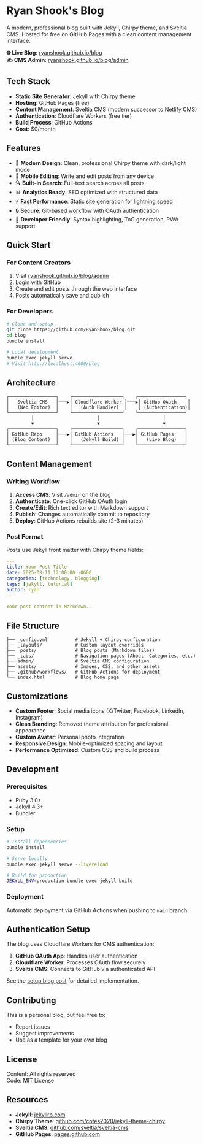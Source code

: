 # Ryan Shook's Blog

A modern, professional blog built with Jekyll, Chirpy theme, and Sveltia CMS. Hosted for free on GitHub Pages with a clean content management interface.

**🌐 Live Blog**: [ryanshook.github.io/blog](https://ryanshook.github.io/blog)  
**✍️ CMS Admin**: [ryanshook.github.io/blog/admin](https://ryanshook.github.io/blog/admin)

## Tech Stack

- **Static Site Generator**: Jekyll with Chirpy theme
- **Hosting**: GitHub Pages (free)
- **Content Management**: Sveltia CMS (modern successor to Netlify CMS)
- **Authentication**: Cloudflare Workers (free tier)
- **Build Process**: GitHub Actions
- **Cost**: $0/month

## Features

- 🎨 **Modern Design**: Clean, professional Chirpy theme with dark/light mode
- 📱 **Mobile Editing**: Write and edit posts from any device
- 🔍 **Built-in Search**: Full-text search across all posts
- 📊 **Analytics Ready**: SEO optimized with structured data
- ⚡ **Fast Performance**: Static site generation for lightning speed
- 🔒 **Secure**: Git-based workflow with OAuth authentication
- 🎯 **Developer Friendly**: Syntax highlighting, ToC generation, PWA support

## Quick Start

### For Content Creators
1. Visit [ryanshook.github.io/blog/admin](https://ryanshook.github.io/blog/admin)
2. Login with GitHub
3. Create and edit posts through the web interface
4. Posts automatically save and publish

### For Developers
```bash
# Clone and setup
git clone https://github.com/RyanShook/blog.git
cd blog
bundle install

# Local development
bundle exec jekyll serve
# Visit http://localhost:4000/blog
```

## Architecture

```
┌─────────────────┐    ┌──────────────────┐    ┌─────────────────┐
│   Sveltia CMS   │───▶│ Cloudflare Worker │───▶│ GitHub OAuth    │
│   (Web Editor)  │    │   (Auth Handler)  │    │ (Authentication)│
└─────────────────┘    └──────────────────┘    └─────────────────┘
         │                       │                       │
         ▼                       ▼                       ▼
┌─────────────────┐    ┌──────────────────┐    ┌─────────────────┐
│ GitHub Repo     │───▶│ GitHub Actions   │───▶│ GitHub Pages    │
│ (Blog Content)  │    │   (Jekyll Build) │    │   (Live Blog)   │
└─────────────────┘    └──────────────────┘    └─────────────────┘
```

## Content Management

### Writing Workflow
1. **Access CMS**: Visit `/admin` on the blog
2. **Authenticate**: One-click GitHub OAuth login
3. **Create/Edit**: Rich text editor with Markdown support
4. **Publish**: Changes automatically commit to repository
5. **Deploy**: GitHub Actions rebuilds site (2-3 minutes)

### Post Format
Posts use Jekyll front matter with Chirpy theme fields:

```yaml
---
title: Your Post Title
date: 2025-08-11 12:00:00 -0600
categories: [technology, blogging]
tags: [jekyll, tutorial]
author: ryan
---

Your post content in Markdown...
```

## File Structure

```
├── _config.yml          # Jekyll + Chirpy configuration
├── _layouts/            # Custom layout overrides
├── _posts/              # Blog posts (Markdown files)
├── _tabs/               # Navigation pages (About, Categories, etc.)
├── admin/               # Sveltia CMS configuration
├── assets/              # Images, CSS, and other assets
├── .github/workflows/   # GitHub Actions for deployment
└── index.html           # Blog home page
```

## Customizations

- **Custom Footer**: Social media icons (X/Twitter, Facebook, LinkedIn, Instagram)
- **Clean Branding**: Removed theme attribution for professional appearance
- **Custom Avatar**: Personal photo integration
- **Responsive Design**: Mobile-optimized spacing and layout
- **Performance Optimized**: Custom CSS and build process

## Development

### Prerequisites
- Ruby 3.0+
- Jekyll 4.3+
- Bundler

### Setup
```bash
# Install dependencies
bundle install

# Serve locally
bundle exec jekyll serve --livereload

# Build for production
JEKYLL_ENV=production bundle exec jekyll build
```

### Deployment
Automatic deployment via GitHub Actions when pushing to `main` branch.

## Authentication Setup

The blog uses Cloudflare Workers for CMS authentication:

1. **GitHub OAuth App**: Handles user authentication
2. **Cloudflare Worker**: Processes OAuth flow securely
3. **Sveltia CMS**: Connects to GitHub via authenticated API

See the [setup blog post](https://ryanshook.github.io/blog/posts/how-i-built-a-free-blog-with-jekyll-github-pages-and-sveltia-cms/) for detailed implementation.

## Contributing

This is a personal blog, but feel free to:
- Report issues
- Suggest improvements
- Use as a template for your own blog

## License

Content: All rights reserved  
Code: MIT License

## Resources

- **Jekyll**: [jekyllrb.com](https://jekyllrb.com)
- **Chirpy Theme**: [github.com/cotes2020/jekyll-theme-chirpy](https://github.com/cotes2020/jekyll-theme-chirpy)
- **Sveltia CMS**: [github.com/sveltia/sveltia-cms](https://github.com/sveltia/sveltia-cms)
- **GitHub Pages**: [pages.github.com](https://pages.github.com)